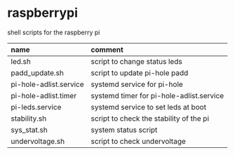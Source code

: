 # raspberrypi

shell scripts for the raspberry pi

| name                   | comment                                  |
| :--------------------- | :--------------------------------------- |
| led.sh                 | script to change status leds             |
| padd_update.sh         | script to update pi-hole padd            |
| pi-hole-adlist.service | systemd service for pi-hole              |
| pi-hole-adlist.timer   | systemd timer for pi-hole-adlist.service |
| pi-leds.service        | systemd service to set leds at boot      |
| stability.sh           | script to check the stability of the pi  |
| sys_stat.sh            | system status script                     |
| undervoltage.sh        | script to check undervoltage             |
